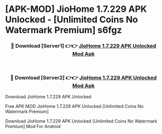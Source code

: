 # [APK-MOD] JioHome 1.7.229 APK Unlocked - [Unlimited Coins No Watermark Premium] s6fgz



<div align="center">
<h3>🔴 Download [Server1] 👉👉 <a href="https://momento.my/?title=JioHome_1.7.229_APK_Unlocked">JioHome 1.7.229 APK Unlocked Mod Apk</a></h3><br>

<h3>🔴 Download [Server2] 👉👉 <a href="https://momento.my/?title=JioHome_1.7.229_APK_Unlocked">JioHome 1.7.229 APK Unlocked Mod Apk</a></h3>
</div>



Download JioHome 1.7.229 APK Unlocked 

Free APK MOD JioHome 1.7.229 APK Unlocked [Unlimited Coins No Watermark Premium]

Download JioHome 1.7.229 APK Unlocked [Unlimited Coins No Watermark Premium] Mod For Android
